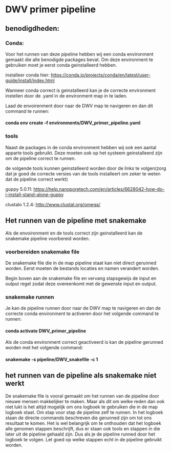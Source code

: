 # DWV primer pipeline

## benodigdheden:

### Conda:

Voor het runnen van deze pipeline hebben wij een conda environment gemaakt die alle benodigde packages bevat. Om deze environment te gebruiken moet je eerst conda geinstalleerd hebben.

installeer conda hier:
https://conda.io/projects/conda/en/latest/user-guide/install/index.html

Wanneer conda correct is geinstalleerd kan je de correcte environment instellen door de .yaml in de environment map in te laden.

Laad de envoirenment door naar de DWV map te navigeren en dan dit command te runnen:

#### conda env create -f environments/DWV_primer_pipeline.yaml

### tools

Naast de packages in de conda environment hebben wij ook een aantal apparte tools gebruikt. Deze moeten ook op het systeem geinstalleerd zijn om de pipeline correct te runnen.

de volgende tools kunnen geinstalleerd worden door de links te volgen(zorg dat je goed de correcte versies van de tools installeert om zeker te weten dat de pipeline correct werkt)

guppy 5.0.11:
https://help.nanoporetech.com/en/articles/6628042-how-do-i-install-stand-alone-guppy

clustalo 1.2.4:
http://www.clustal.org/omega/

## Het runnen van de pipeline met snakemake

Als de envoironment en de tools correct zijn geinstalleerd kan de snakemake pipeline voorbereid worden.

### voorbereiden snakemake file

De snakemake file die in de map pipeline staat kan niet direct gerunned worden. Eerst moeten de bestands locaties en namen verandert worden. 

Begin boven aan de snakemake file en vervang stapsgewijs de input en output regel zodat deze overeenkomt met de gewenste input en output.

### snakemake runnen

Je kan de pipeline runnen door naar de DWV map te navigeren en dan de correcte conda environment te activeren door het volgende command te runnen:

#### conda activate DWV_primer_pipeline

Als de conda environment correct geactiveerd is kan de pipeline gerunned worden met het volgende command:

#### snakemake -s pipeline/DWV_snakefile -c 1

## het runnen van de pipeline als snakemake niet werkt

De snakemake file is vooral gemaakt om het runnen van de pipeline door nieuwe mensen makkelijker te maken. Maar als dit om welke reden dan ook niet lukt is het altijd mogelijk om ons logboek te gebruiken die in de map logboek staat. Om stap voor stap de pipeline zelf te runnen. In het logboek staan de directe commands beschreven die gerunned zijn om tot ons resultaat te komen. Het is wel belangrijk om te onthouden dat het logboek alle genomen stappen beschrijft, dus er staan ook tools en stappen in die later uit de pipeline gehaald zijn. Dus als je de pipeline runned door het logboek te volgen. Let goed op welke stappen echt in de pipeline gebruikt worden.